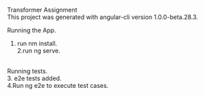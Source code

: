 Transformer Assignment<br/>
This project was generated with angular-cli version 1.0.0-beta.28.3.<br/>

Running the App. <br/>
1. run nm install. <br/>
2.run ng serve.  <br/>
  <br/>
Running tests. <br/>
3. e2e tests added. <br/>
4.Run ng e2e to execute test cases. <br/>
